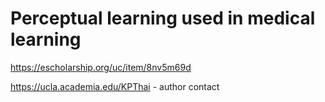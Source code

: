 # Perceptual learning used in medical learning

https://escholarship.org/uc/item/8nv5m69d

https://ucla.academia.edu/KPThai - author contact

